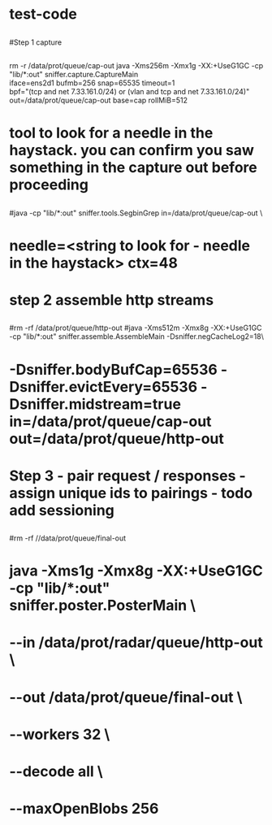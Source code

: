 # test-code
##
#Step 1 capture 
##
rm -r /data/prot/queue/cap-out
java -Xms256m -Xmx1g -XX:+UseG1GC -cp "lib/*:out" sniffer.capture.CaptureMain \
  iface=ens2d1 bufmb=256 snap=65535 timeout=1 \
  bpf="(tcp and net 7.33.161.0/24) or (vlan and tcp and net 7.33.161.0/24)" \
  out=/data/prot/queue/cap-out base=cap rollMiB=512

##
# tool to look for a needle in the haystack.  you can confirm you saw something in the capture out before proceeding
##
#java -cp "lib/*:out" sniffer.tools.SegbinGrep in=/data/prot/queue/cap-out \
#  needle=<string to look for - needle in the haystack> ctx=48


##
# step 2 assemble http streams
##
#rm -rf /data/prot/queue/http-out
#java -Xms512m -Xmx8g -XX:+UseG1GC -cp "lib/*:out" sniffer.assemble.AssembleMain -Dsniffer.negCacheLog2=18\
#       	-Dsniffer.bodyBufCap=65536 -Dsniffer.evictEvery=65536 -Dsniffer.midstream=true in=/data/prot/queue/cap-out out=/data/prot/queue/http-out


##
# Step 3 - pair request / responses - assign unique ids to pairings - todo add sessioning
##
#rm -rf //data/prot/queue/final-out
# java -Xms1g -Xmx8g -XX:+UseG1GC -cp "lib/*:out" sniffer.poster.PosterMain \
#  --in /data/prot/radar/queue/http-out \
#  --out /data/prot/queue/final-out \
#  --workers 32 \
#  --decode all \
#  --maxOpenBlobs 256
